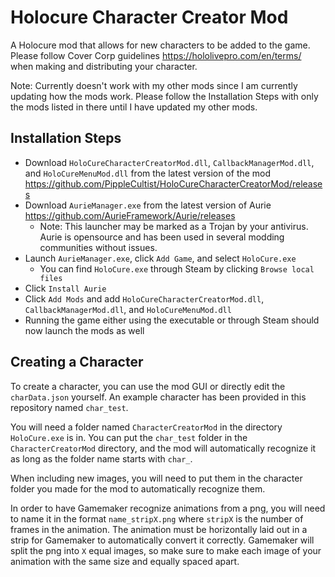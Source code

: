 # Holocure Character Creator Mod
A Holocure mod that allows for new characters to be added to the game. Please follow Cover Corp guidelines https://hololivepro.com/en/terms/ when making and distributing your character.

Note: Currently doesn't work with my other mods since I am currently updating how the mods work. Please follow the Installation Steps with only the mods listed in there until I have updated my other mods.
## Installation Steps
- Download `HoloCureCharacterCreatorMod.dll`, `CallbackManagerMod.dll`, and `HoloCureMenuMod.dll` from the latest version of the mod https://github.com/PippleCultist/HoloCureCharacterCreatorMod/releases
- Download `AurieManager.exe` from the latest version of Aurie https://github.com/AurieFramework/Aurie/releases
    - Note: This launcher may be marked as a Trojan by your antivirus. Aurie is opensource and has been used in several modding communities without issues.
- Launch `AurieManager.exe`, click `Add Game`, and select `HoloCure.exe`
    - You can find `HoloCure.exe` through Steam by clicking `Browse local files`
- Click `Install Aurie`
- Click `Add Mods` and add `HoloCureCharacterCreatorMod.dll`, `CallbackManagerMod.dll`, and `HoloCureMenuMod.dll`
- Running the game either using the executable or through Steam should now launch the mods as well
## Creating a Character
To create a character, you can use the mod GUI or directly edit the `charData.json` yourself. An example character has been provided in this repository named `char_test`.

You will need a folder named `CharacterCreatorMod` in the directory `HoloCure.exe` is in. You can put the `char_test` folder in the `CharacterCreatorMod` directory, and the mod will automatically recognize it as long as the folder name starts with `char_`.

When including new images, you will need to put them in the character folder you made for the mod to automatically recognize them.

In order to have Gamemaker recognize animations from a png, you will need to name it in the format `name_stripX.png` where `stripX` is the number of frames in the animation. The animation must be horizontally laid out in a strip for Gamemaker to automatically convert it correctly.
Gamemaker will split the png into `X` equal images, so make sure to make each image of your animation with the same size and equally spaced apart.

